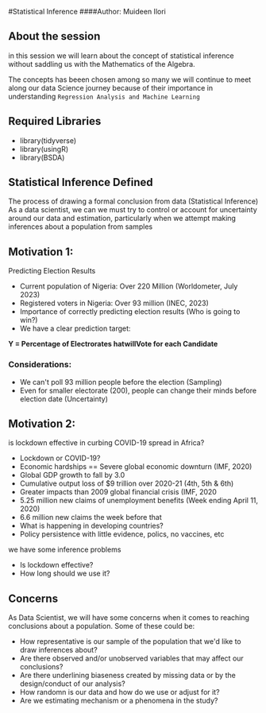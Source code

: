 #Statistical Inference 
####Author: Muideen Ilori

## About the session
in this session we will learn about the concept of statistical inference without saddling us with the Mathematics of the Algebra. 

The concepts has beeen chosen among so many we will continue to meet along our data Science journey because of their importance in understanding `Regression Analysis and Machine Learning`


## Required Libraries

- library(tidyverse)
- library(usingR)
- library(BSDA)

## Statistical Inference Defined

The process of drawing a formal conclusion from data (Statistical Inference)
As a data scientist, we can we must try to control or account for uncertainty around our data and estimation, particularly when we attempt making inferences about a population from samples

## Motivation 1:

Predicting Election Results

- Current population of Nigeria: Over 220 Million (Worldometer, July 2023)
- Registered voters in Nigeria: Over 93 million (INEC, 2023)
- Importance of correctly predicting election results (Who is going to win?)
- We have a clear prediction target:

**Y = Percentage of Electrorates hatwillVote for each Candidate**

### Considerations:

- We can't poll 93 million people before the election (Sampling)
- Even for smaller electorate (200), people can change their minds before election date (Uncertainty)

## Motivation 2:
is lockdown effective in curbing COVID-19 spread in Africa?
- Lockdown or COVID-19?
- Economic hardships == Severe global economic downturn (IMF, 2020)
- Global GDP growth to fall by 3.0
- Cumulative output loss of $9 trillion over 2020-21 (4th, 5th & 6th)
- Greater impacts than 2009 global financial crisis (IMF, 2020
- 5.25 million new claims of unemployment benefits (Week ending April 11, 2020)
- 6.6 million new claims the week before that
- What is happening in developing countries?
- Policy persistence with little evidence, polics, no vaccines, etc

we have some inference problems

- Is lockdown effective?
- How long should we use it?

## Concerns

As Data Scientist, we will have some concerns when it comes to reaching
conclusions about a population. Some of these could be:

- How representative is our sample of the population that we'd like to draw
inferences about?
- Are there observed and/or unobserved variables that may affect our
conclusions?
- Are there underlining biaseness created by missing data or by the
design/conduct of our analysis?
- How randomn is our data and how do we use or adjust for it?
- Are we estimating mechanism or a phenomena in the study?
